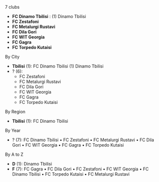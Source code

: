 7 clubs

- **FC Dinamo Tbilisi** : (1) Dinamo Tbilisi
- **FC Zestafoni**
- **FC Metalurgi Rustavi**
- **FC Dila Gori**
- **FC WIT Georgia**
- **FC Gagra**
- **FC Torpedo Kutaisi**




By City

- **Tbilisi** (1): FC Dinamo Tbilisi  (1) Dinamo Tbilisi
- ? (6): 
  - FC Zestafoni 
  - FC Metalurgi Rustavi 
  - FC Dila Gori 
  - FC WIT Georgia 
  - FC Gagra 
  - FC Torpedo Kutaisi 




By Region

- **Tbilisi** (1):   FC Dinamo Tbilisi




By Year

- ? (7):   FC Dinamo Tbilisi • FC Zestafoni • FC Metalurgi Rustavi • FC Dila Gori • FC WIT Georgia • FC Gagra • FC Torpedo Kutaisi






By A to Z

- **D** (1): Dinamo Tbilisi
- **F** (7): FC Gagra • FC Dila Gori • FC Zestafoni • FC WIT Georgia • FC Dinamo Tbilisi • FC Torpedo Kutaisi • FC Metalurgi Rustavi




